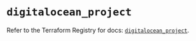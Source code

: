 # `digitalocean_project`

Refer to the Terraform Registry for docs: [`digitalocean_project`](https://registry.terraform.io/providers/digitalocean/digitalocean/2.54.0/docs/resources/project).
